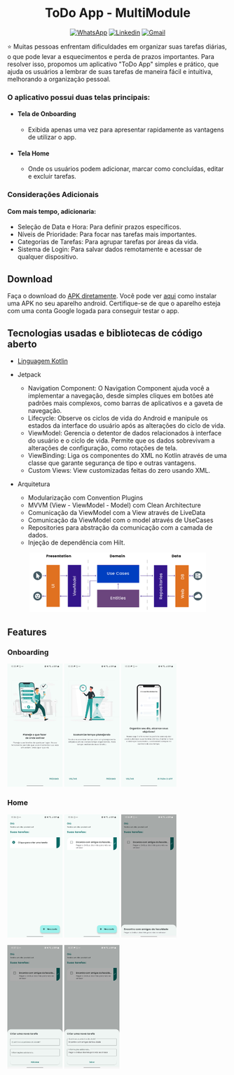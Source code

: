 <h1 align="center">ToDo App - MultiModule</h1>

<p align="center">
  <a href="https://wa.me/+5574999637391"><img alt="WhatsApp" src="https://img.shields.io/badge/WhatsApp-25D366?style=for-the-badge&logo=whatsapp&logoColor=white"/></a>
  <a href="https://www.linkedin.com/in/pedro-henrique-de-souza-araujo/"><img alt="Linkedin" src="https://img.shields.io/badge/LinkedIn-0077B5?style=for-the-badge&logo=linkedin&logoColor=white"/></a>
  <a href="mailto:pedro.steam2016@hotmail.com"><img alt="Gmail" src="https://img.shields.io/badge/Gmail-D14836?style=for-the-badge&logo=gmail&logoColor=white"/></a>
</p>

<p align="center">  

⭐ Muitas pessoas enfrentam dificuldades em organizar suas tarefas diárias, o que pode levar a esquecimentos e perda de prazos importantes. Para resolver isso, propomos um aplicativo "ToDo App" simples e prático, que ajuda os usuários a lembrar de suas tarefas de maneira fácil e intuitiva, melhorando a organização pessoal.

### O aplicativo possui duas telas principais:
- #### Tela de Onboarding
  - Exibida apenas uma vez para apresentar rapidamente as vantagens de utilizar o app.
 
- #### Tela Home
  - Onde os usuários podem adicionar, marcar como concluídas, editar e excluir tarefas.
</p>

### Considerações Adicionais
#### Com mais tempo, adicionaria:
- Seleção de Data e Hora: Para definir prazos específicos.
- Níveis de Prioridade: Para focar nas tarefas mais importantes.
- Categorias de Tarefas: Para agrupar tarefas por áreas da vida.
- Sistema de Login: Para salvar dados remotamente e acessar de qualquer dispositivo.
  
## Download
Faça o download do <a href="apk/todoapp.apk?raw=true">APK diretamente</a>. Você pode ver <a href="https://www.google.com/search?q=como+instalar+um+apk+no+android">aqui</a> como instalar uma APK no seu aparelho android.
Certifique-se de que o aparelho esteja com uma conta Google logada para conseguir testar o app.

## Tecnologias usadas e bibliotecas de código aberto

- [Linguagem Kotlin](https://kotlinlang.org/)

- Jetpack
  - Navigation Component: O Navigation Component ajuda você a implementar a navegação, desde simples cliques em botões até padrões mais complexos, como barras de aplicativos e a gaveta de navegação.
  - Lifecycle: Observe os ciclos de vida do Android e manipule os estados da interface do usuário após as alterações do ciclo de vida.
  - ViewModel: Gerencia o detentor de dados relacionados à interface do usuário e o ciclo de vida. Permite que os dados sobrevivam a alterações de configuração, como   rotações de tela.
  - ViewBinding: Liga os componentes do XML no Kotlin através de uma classe que garante segurança de tipo e outras vantagens.
  - Custom Views: View customizadas feitas do zero usando XML.

- Arquitetura
  - Modularização com Convention Plugins   
  - MVVM (View - ViewModel - Model) com Clean Architecture
  - Comunicação da ViewModel com a View através de LiveData
  - Comunicação da ViewModel com o model através de UseCases
  - Repositories para abstração da comunicação com a camada de dados.
  - Injeção de dependência com Hilt.

<p float="left" align="center">
 <img src="prints/arch2.png" width="80%"/>
</p>

## Features

### Onboarding
<p float="left" align="left">
  <img src="prints/onboarding1.jpeg" width="25%"/>
  <img src="prints/onboarding2.jpeg" width="25%"/>
  <img src="prints/onboarding3.jpeg" width="25%"/>
</p>

### Home
<p float="left" align="left">
  <img src="prints/home_sem_tarefa.jpeg" width="25%"/>
  <img src="prints/home_com_tarefa.jpeg" width="25%"/>
  <img src="prints/detalhe.jpeg" width="25%"/>
</p>
<p float="left" align="left">
  <img src="prints/criar.jpeg" width="25%"/>
  <img src="prints/editar.jpeg" width="25%"/>

</p>
